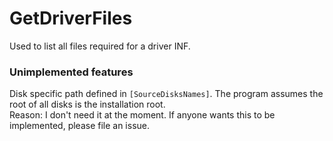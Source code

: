 # GetDriverFiles

Used to list all files required for a driver INF.

### Unimplemented features

Disk specific path defined in `[SourceDisksNames]`. The program assumes the root of all disks is the installation root.  
Reason: I don't need it at the moment. If anyone wants this to be implemented, please file an issue.